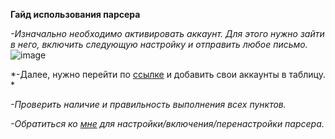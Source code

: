 **Гайд использования парсера**

*-Изначально необходимо активировать аккаунт. Для этого нужно зайти в него, включить следующую настройку и отправить любое письмо.*
![image](https://sun9-60.userapi.com/impg/GPFivxrnQ-Dchs7yy6hJ5wAJJn1OuTlj3Pq7_A/4Tl6-eFqi_I.jpg?size=2560x864&quality=96&sign=aa3a2d5c067ca565bb45ea5b0e311b9e&type=album)

*-Далее, нужно перейти по [ссылке](https://docs.google.com/spreadsheets/d/1Yg5Ns-r3B83WAhkfh96Gnidjw-NVeWJ3ZJwDks8sdZs/edit#gid=0)  и добавить свои аккаунты в таблицу. *

*-Проверить наличие и правильность выполнения всех пунктов.*

*-Обратиться ко [мне](https://t.me/chaosgaiko) для настройки/включения/перенастройки парсера.*
